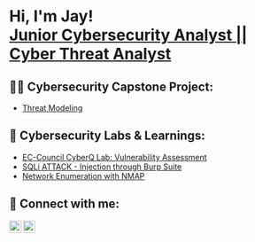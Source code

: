 <h1>Hi, I'm Jay! <br/><a href="https://www.linkedin.com/in/jayshrestha55/">Junior Cybersecurity Analyst || Cyber Threat Analyst</a></h1>

<h2>👨‍💻 Cybersecurity Capstone Project:</h2>

- [Threat Modeling](https://github.com/vipercipher/ThreatModelingProject)

<h2>🧪 Cybersecurity Labs & Learnings:</h2>

- [EC-Council CyberQ Lab: Vulnerability Assessment](https://github.com/vipercipher)
- [SQLi ATTACK - Injection through Burp Suite](https://github.com/vipercipher/SQLiVuln/blob/main/README.md)
- [Network Enumeration with NMAP](https://github.com/vipercipher)

<h2> 🤳 Connect with me:</h2>

[<img align="left" alt="JayShrestha | Twitter" width="22px" src="https://cdn.jsdelivr.net/npm/simple-icons@v3/icons/twitter.svg" />][twitter]
[<img align="left" alt="JayShrestha | LinkedIn" width="22px" src="https://cdn.jsdelivr.net/npm/simple-icons@v3/icons/linkedin.svg" />][linkedin]


[twitter]: https://twitter.com/jayson081
[linkedin]: https://linkedin.com/in/jayshrestha55

<!--
**Joatjay/Joatjay** is a ✨ _special_ ✨ repository because its `README.md` (this file) appears on your GitHub profile.

Here are some ideas to get you started:

- 🔭 I’m currently working on ...
- 🌱 I’m currently learning ...
- 👯 I’m looking to collaborate on ...
- 🤔 I’m looking for help with ...
- 💬 Ask me about ...
- 📫 How to reach me: ...
- 😄 Pronouns: ...
- ⚡ Fun fact: ...
-->
